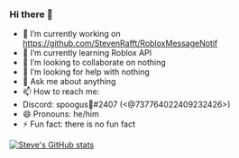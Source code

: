 ### Hi there 👋

- 🔭 I’m currently working on https://github.com/StevenRafft/RobloxMessageNotif
- 🌱 I’m currently learning Roblox API
- 👯 I’m looking to collaborate on nothing
- 🤔 I’m looking for help with nothing
- 💬 Ask me about anything
- 📫 How to reach me:
- Discord: spoogus🎃#2407 (<@737764022409232426>)
- 😄 Pronouns: he/him
- ⚡ Fun fact: there is no fun fact

[![Steve's GitHub stats](https://github-readme-stats.vercel.app/api?username=StevenRafft)](https://github.com/anuraghazra/github-readme-stats)

